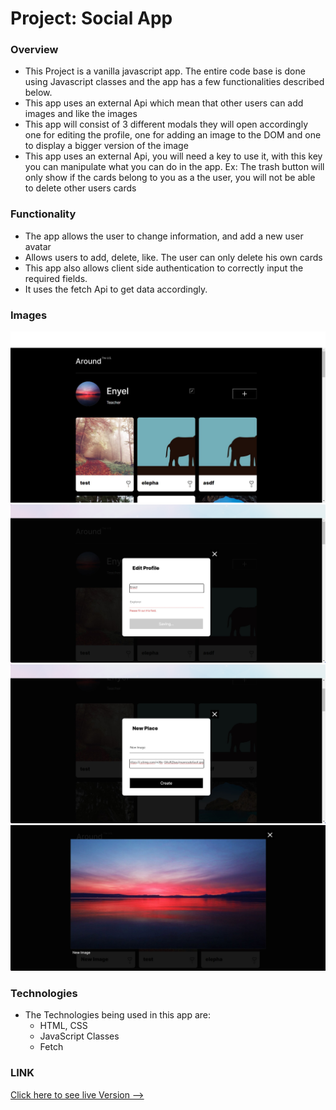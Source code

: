 # Project: Social App

### Overview
* This Project is a vanilla javascript app. The entire code base is done using Javascript classes and the app has a few functionalities described below. 
* This app uses an external Api which mean that other users can add images and like the images
* This app will consist of 3 different modals they will open accordingly one for editing the profile, one for adding an image to the DOM and one to display a bigger version of the image
* This app uses an external Api, you will need a key to use it, with this key you can manipulate what you can do in the app. Ex: The trash button will only show if the cards belong to you as a the user, you will not be able to delete other users cards 

### Functionality

* The app allows the user to change information, and add a new user avatar
* Allows users to add, delete, like. The user can only delete his own cards
* This app also allows client side authentication to correctly input the required fields. 
* It uses the fetch Api to get data accordingly.


### Images
![Image](src/images/screenshot-rocks1.png)
![Image](src/images/screenshot-rocks2.png)
![Image](src/images/screenshot-rocks3.png)
![Image](src/images/screenshot-rocks8.png)


### Technologies
* The Technologies being used in this app are: 
  * HTML, CSS
  * JavaScript Classes
  * Fetch
 



### LINK
[Click here to see live Version --> ](enyelsequeira.github.io/social-app)



